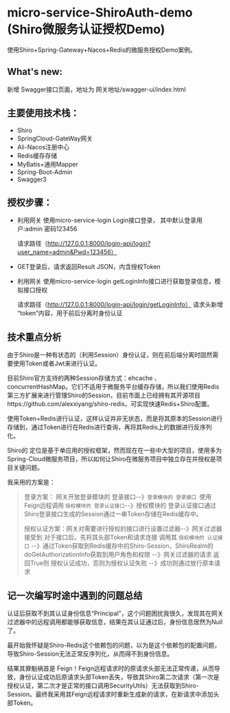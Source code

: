 # micro-service-ShiroAuth-demo (Shiro微服务认证授权Demo)

使用Shiro+Spring-Gateway+Nacos+Redis的微服务授权Demo案例。

## What's new:
新增 Swagger接口页面，地址为 网关地址/swagger-ui/index.html

## 主要使用技术栈：

- Shiro
- SpringCloud-GateWay网关
- Ali-Nacos注册中心
- Redis缓存存储
- MyBatis+通用Mapper
- Spring-Boot-Admin
- Swagger3

## 授权步骤：

- 利用网关 使用micro-service-login Login接口登录， 其中默认登录用户:admin 密码123456

  请求路径（http://127.0.0.1:8000/login-api/login?user_name=admin&Pwd=123456）

- GET登录后，请求返回Result JSON，内含授权Token

- 利用网关 使用micro-service-login getLoginInfo接口进行获取登录信息，模拟接口授权

  请求路径（http://127.0.0.1:8000/login-api/login/getLoginInfo）  请求头新增 “token”内容，用于前后分离时身份认证



## 技术重点分析

由于Shiro是一种有状态的（利用Session）身份认证，则在前后端分离时固然需要使用Token或者Jwt来进行认证。

目前Shiro官方支持的两种Session存储方式：ehcache 、concurrentHashMap。它们不适用于微服务平台缓存存储，所以我们使用Redis第三方扩展来进行管理Shiro的Session，目前市面上已经拥有其开源项目https://github.com/alexxiyang/shiro-redis，可实现快速Redis+Shiro配置。

使用Token+Redis进行认证，这样认证并非无状态，而是将其原本的Session进行存储到，通过Token进行在Redis进行查询，再将其Redis上的数据进行反序列化。

Shiro的 定位是基于单应用的授权框架，然而现在在一些中大型的项目，使用多为Spring-Cloud微服务项目，所以如何让Shiro在微服务项目中独立存在并授权是项目关键问题。

我采用的方案是：

> 登录方案： 网关开放登录模块的 登录接口--》`登录模块的 登录接口 `使用Feign远程调用 `授权模块的 登录认证接口`--》授权模块的 登录认证接口通过Shiro登录接口生成的Session通过一串Token存储在Redis缓存中。
>
> 授权认证方案：网关对需要进行授权的接口进行设置过滤器--》网关过滤器接受到 对于接口后，先将其头部Token和请求连接 调用其  `授权模块的 认证接口` --》通过Token获取到Redis缓存中的Shiro-Session，ShiroRealm的doGetAuthorizationInfo获取到用户角色和权限 --》网关过滤器的请求 返回True则 授权认证成功，否则为授权认证失败 --》成功则通过放行原本请求



## 记一次编写时途中遇到的问题总结

认证后获取不到其认证身份信息“Principal”，这个问题困扰我很久，发现其在网关过滤器中的远程调用都能够获取信息，结果在其认证通过后，身份信息居然为Null了。

最开始我怀疑是Shiro-Redis这个依赖包的问题，以为是这个依赖包的配置问题，导致Shiro-Session无法正常反序列化，从而得不到身份信息。

结果其罪魁祸首是 Feign！Feign远程请求时的原请求头部无法正常传递，从而导致，身份认证成功后原请求头部Token丢失，导致其Shiro第二次请求（第一次是授权认证，第二次才是正常的接口调用SecurityUtils）无法获取到Shiro-Session。最终我采用其Feign远程请求时重新生成新的请求，在新请求中添加头部Token。



